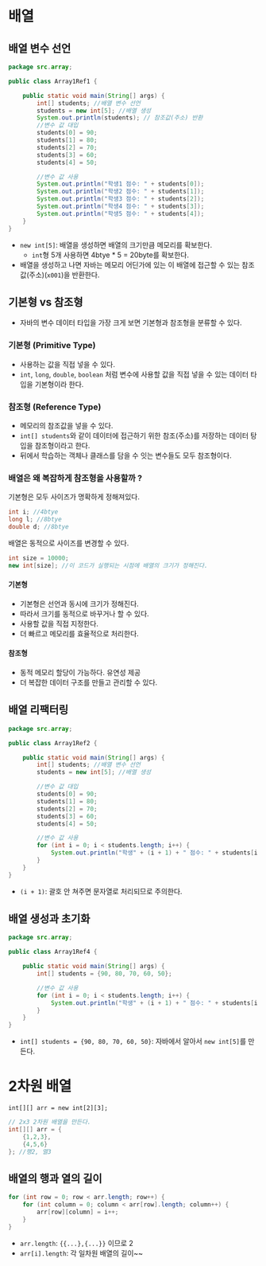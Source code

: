 # 배열

## 배열 변수 선언
```java
package src.array;

public class Array1Ref1 {

    public static void main(String[] args) {
        int[] students; //배열 변수 선언
        students = new int[5]; //배열 생성
        System.out.println(students); // 참조값(주소) 반환
        //변수 값 대입
        students[0] = 90;
        students[1] = 80;
        students[2] = 70;
        students[3] = 60;
        students[4] = 50;

        //변수 값 사용
        System.out.println("학생1 점수: " + students[0]);
        System.out.println("학생2 점수: " + students[1]);
        System.out.println("학생3 점수: " + students[2]);
        System.out.println("학생4 점수: " + students[3]);
        System.out.println("학생5 점수: " + students[4]);
    }
}
```

- `new int[5]`: 배열을 생성하면 배열의 크기만큼 메모리를 확보한다.
  - `int`형 5개 사용하면 4btye * 5 = 20byte를 확보한다.
- 배열을 생성하고 나면 자바는 메모리 어딘가에 있는 이 배열에 접근할 수 있는 참조값(주소)(`x001`)을 반환한다.

## 기본형 vs 참조형
- 자바의 변수 데이터 타입을 가장 크게 보면 기본형과 참조형을 분류할 수 있다. 
### 기본형 (Primitive Type)
- 사용하는 값을 직접 넣을 수 있다.
- `int`, `long`, `double`, `boolean` 처럼 변수에 사용할 값을 직접 넣을 수 있는 데이터 타입을 기본형이라 한다.
### 참조형 (Reference Type)
- 메모리의 참조값을 넣을 수 있다.
- `int[] students`와 같이 데이터에 접근하기 위한 참조(주소)를 저장하는 데이터 탕입을 참조형이라고 한다.
- 뒤에서 학습하는 객체나 클래스를 담을 수 잇는 변수들도 모두 참조형이다.

### 배열은 왜 복잡하게 참조형을 사용할까 ?

기본형은 모두 사이즈가 명확하게 정해져있다.
```java
int i; //4btye
long l; //8btye
double d; //8btye
```

배열은 동적으로 사이즈를 변경할 수 있다.
```java
int size = 10000;
new int[size]; //이 코드가 실행되는 시점에 배열의 크기가 정해진다.
```

#### 기본형
- 기본형은 선언과 동시에 크기가 정해진다. 
- 따라서 크기를 동적으로 바꾸거나 할 수 있다. 
- 사용할 값을 직접 지정한다.
- 더 빠르고 메모리를 효율적으로 처리한다.
#### 참조형
- 동적 메모리 할당이 가능하다. 유연성 제공
- 더 복잡한 데이터 구조를 만들고 관리할 수 있다.


## 배열 리팩터링
```java
package src.array;

public class Array1Ref2 {

    public static void main(String[] args) {
        int[] students; //배열 변수 선언
        students = new int[5]; //배열 생성

        //변수 값 대입
        students[0] = 90;
        students[1] = 80;
        students[2] = 70;
        students[3] = 60;
        students[4] = 50;

        //변수 값 사용
        for (int i = 0; i < students.length; i++) {
            System.out.println("학생" + (i + 1) + " 점수: " + students[i]);
        }
    }
}
```
- `(i + 1)`: 괄호 안 쳐주면 문자열로 처리되므로 주의한다.

## 배열 생성과 초기화
```java
package src.array;

public class Array1Ref4 {

    public static void main(String[] args) {
        int[] students = {90, 80, 70, 60, 50};

        //변수 값 사용
        for (int i = 0; i < students.length; i++) {
            System.out.println("학생" + (i + 1) + " 점수: " + students[i]);
        }
    }
}
```
- `int[] students = {90, 80, 70, 60, 50}`: 자바에서 알아서 `new int[5]`를 만든다.


# 2차원 배열
`int[][] arr = new int[2][3];`

```java
// 2x3 2차원 배열을 만든다.
int[][] arr = {
    {1,2,3},
    {4,5,6}
}; //행2, 열3
```

## 배열의 행과 열의 길이
```java
for (int row = 0; row < arr.length; row++) {
    for (int column = 0; column < arr[row].length; column++) {
        arr[row][column] = i++;
    }
}
```
- `arr.length`: `{{...},{...}}` 이므로 2
- `arr[i].length`: 각 일차원 배열의 길이~~

